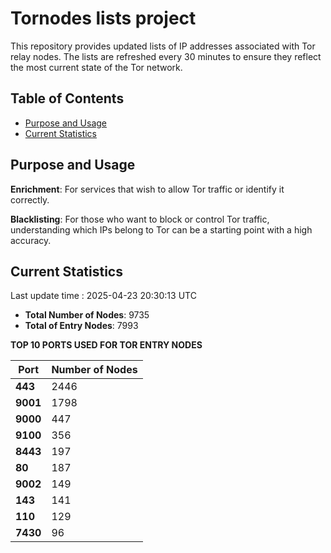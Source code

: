 # Tornodes lists project

This repository provides updated lists of IP addresses associated with Tor relay nodes. The lists are refreshed every 30 minutes to ensure they reflect the most current state of the Tor network.

## Table of Contents

- [Purpose and Usage](#purpose-and-usage)
- [Current Statistics](#current-statistics)


## Purpose and Usage

**Enrichment**: For services that wish to allow Tor traffic or identify it correctly.

**Blacklisting**: For those who want to block or control Tor traffic, understanding which IPs belong to Tor can be a starting point with a high accuracy.

## Current Statistics

Last update time : 2025-04-23 20:30:13 UTC

- **Total Number of Nodes**: 9735
- **Total of Entry Nodes**: 7993

**TOP 10 PORTS USED FOR TOR ENTRY NODES**

| **Port** | **Number of Nodes** |
|------|-----------------|
| **443**   | 2446  |
| **9001**   | 1798  |
| **9000**   | 447  |
| **9100**   | 356  |
| **8443**   | 197  |
| **80**   | 187  |
| **9002**   | 149  |
| **143**   | 141  |
| **110**   | 129  |
| **7430**   | 96  |

